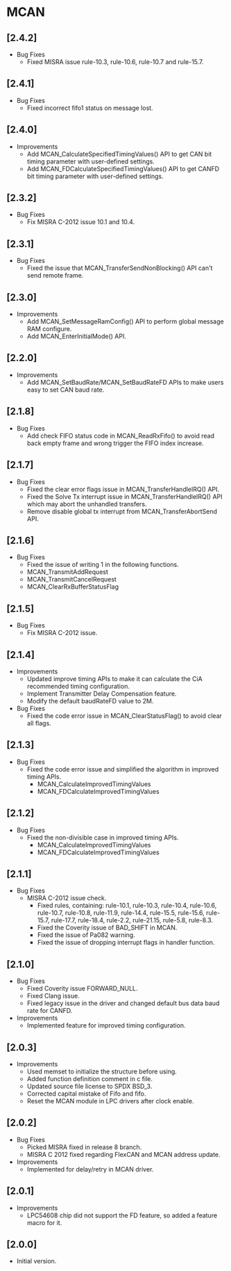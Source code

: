# MCAN

## [2.4.2]

- Bug Fixes
  - Fixed MISRA issue rule-10.3, rule-10.6, rule-10.7 and rule-15.7.

## [2.4.1]

- Bug Fixes
  - Fixed incorrect fifo1 status on message lost.

## [2.4.0]

- Improvements
  - Add MCAN_CalculateSpecifiedTimingValues() API to get CAN bit timing parameter with user-defined settings.
  - Add MCAN_FDCalculateSpecifiedTimingValues() API to get CANFD bit timing parameter with user-defined settings.

## [2.3.2]

- Bug Fixes
  - Fix MISRA C-2012 issue 10.1 and 10.4.

## [2.3.1]

- Bug Fixes
  - Fixed the issue that MCAN_TransferSendNonBlocking() API can't send remote frame.

## [2.3.0]

- Improvements
  - Add MCAN_SetMessageRamConfig() API to perform global message RAM configure.
  - Add MCAN_EnterInitialMode() API.

## [2.2.0]

- Improvements
  - Add MCAN_SetBaudRate/MCAN_SetBaudRateFD APIs to make users easy to set CAN baud rate.

## [2.1.8]

- Bug Fixes
  - Add check FIFO status code in MCAN_ReadRxFifo() to avoid read back empty frame and wrong trigger the FIFO index increase.

## [2.1.7]

- Bug Fixes
  - Fixed the clear error flags issue in MCAN_TransferHandleIRQ() API.
  - Fixed the Solve Tx interrupt issue in MCAN_TransferHandleIRQ() API which may abort the unhandled transfers.
  - Remove disable global tx interrupt from MCAN_TransferAbortSend API.

## [2.1.6]

- Bug Fixes
  - Fixed the issue of writing 1 in the following functions.
  - MCAN_TransmitAddRequest
  - MCAN_TransmitCancelRequest
  - MCAN_ClearRxBufferStatusFlag

## [2.1.5]

- Bug Fixes
  - Fix MISRA C-2012 issue.

## [2.1.4]

- Improvements
  - Updated improve timing APIs to make it can calculate the CiA recommended timing configuration.
  - Implement Transmitter Delay Compensation feature.
  - Modify the default baudRateFD value to 2M.
- Bug Fixes
  - Fixed the code error issue in MCAN_ClearStatusFlag() to avoid clear all flags.

## [2.1.3]

- Bug Fixes
  - Fixed the code error issue and simplified the algorithm in improved timing APIs.
    - MCAN_CalculateImprovedTimingValues
    - MCAN_FDCalculateImprovedTimingValues

## [2.1.2]

- Bug Fixes
  - Fixed the non-divisible case in improved timing APIs.
    - MCAN_CalculateImprovedTimingValues
    - MCAN_FDCalculateImprovedTimingValues

## [2.1.1]

- Bug Fixes
  - MISRA C-2012 issue check.
    - Fixed rules, containing: rule-10.1, rule-10.3, rule-10.4, rule-10.6, rule-10.7, rule-10.8, rule-11.9,
      rule-14.4, rule-15.5, rule-15.6, rule-15.7, rule-17.7, rule-18.4, rule-2.2, rule-21.15, rule-5.8, rule-8.3.
    - Fixed the Coverity issue of BAD_SHIFT in MCAN.
    - Fixed the issue of Pa082 warning.
    - Fixed the issue of dropping interrupt flags in handler function.

## [2.1.0]

- Bug Fixes
  - Fixed Coverity issue FORWARD_NULL.
  - Fixed Clang issue.
  - Fixed legacy issue in the driver and changed default bus data baud rate for CANFD.
- Improvements
  - Implemented feature for improved timing configuration.

## [2.0.3]

- Improvements
  - Used memset to initialize the structure before using.
  - Added function definition comment in c file.
  - Updated source file license to SPDX BSD_3.
  - Corrected capital mistake of Fifo and fifo.
  - Reset the MCAN module in LPC drivers after clock enable.

## [2.0.2]

- Bug Fixes
  - Picked MISRA fixed in release 8 branch.
  - MISRA C 2012 fixed regarding FlexCAN and MCAN address update.
- Improvements
  - Implemented for delay/retry in MCAN driver.

## [2.0.1]

- Improvements
  - LPC54608 chip did not support the FD feature, so added a feature macro for it.

## [2.0.0]

- Initial version.
